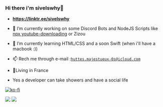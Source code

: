 ### Hi there i'm sivelswhy👋

<!-- **sivelswhy/sivelswhy** is a ✨ _special_ ✨ repository because its `README.md` (this file) appears on your GitHub profile. -->

<!-- Here are some ideas to get you started: -->


 - __**https://linktr.ee/sivelswhy**__

- 🔭 I’m currently working on some Discord Bots and NodeJS Scripts like <a href="https://www.npmjs.com/package/youtube-downloading">npx youtube-downloading</a> or <a href="https://github.com/sivelswhy/Zizou"></a>Zizou
- 🌱 I’m currently learning HTML/CSS and a soon Swift (when i'll have a macbook :))
- 📫 Rech me through e-mail :<a href="mailto: huttes.majestueux-0s@icloud.com">`huttes.majestueux-0s@icloud.com`</a>
- 📍Living in France
- Yes a developer can take showers and have a social life 

[![ko-fi](https://ko-fi.com/img/githubbutton_sm.svg)](https://ko-fi.com/O5O66KNPO)

<img src="https://github-readme-stats.vercel.app/api?username=sivelswhy&show_icons=true&theme=outrun&custom_title=%E2%9A%92%EF%B8%8FMy%20Github%20Stats&count_private=false&layout=default?hide=go">

<img src="https://github-readme-stats.vercel.app/api/top-langs/?username=sivelswhy&langs_count=8&theme=synthwave&count_private=true">
  
